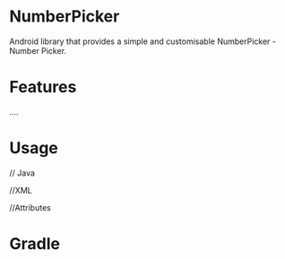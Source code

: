 # NumberPicker

Android library that provides a simple and customisable NumberPicker - Number Picker.

# Features
....

# Usage

// Java

//XML

//Attributes

# Gradle
